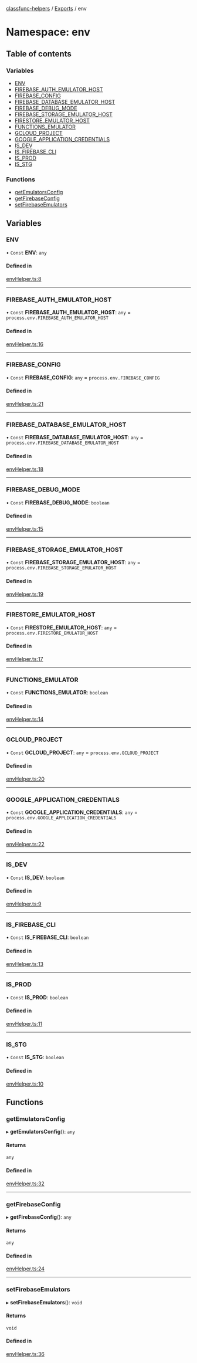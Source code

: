 [classfunc-helpers](../README.md) / [Exports](../modules.md) / env

# Namespace: env

## Table of contents

### Variables

- [ENV](env.md#env)
- [FIREBASE\_AUTH\_EMULATOR\_HOST](env.md#firebase_auth_emulator_host)
- [FIREBASE\_CONFIG](env.md#firebase_config)
- [FIREBASE\_DATABASE\_EMULATOR\_HOST](env.md#firebase_database_emulator_host)
- [FIREBASE\_DEBUG\_MODE](env.md#firebase_debug_mode)
- [FIREBASE\_STORAGE\_EMULATOR\_HOST](env.md#firebase_storage_emulator_host)
- [FIRESTORE\_EMULATOR\_HOST](env.md#firestore_emulator_host)
- [FUNCTIONS\_EMULATOR](env.md#functions_emulator)
- [GCLOUD\_PROJECT](env.md#gcloud_project)
- [GOOGLE\_APPLICATION\_CREDENTIALS](env.md#google_application_credentials)
- [IS\_DEV](env.md#is_dev)
- [IS\_FIREBASE\_CLI](env.md#is_firebase_cli)
- [IS\_PROD](env.md#is_prod)
- [IS\_STG](env.md#is_stg)

### Functions

- [getEmulatorsConfig](env.md#getemulatorsconfig)
- [getFirebaseConfig](env.md#getfirebaseconfig)
- [setFirebaseEmulators](env.md#setfirebaseemulators)

## Variables

### ENV

• `Const` **ENV**: `any`

#### Defined in

[envHelper.ts:8](https://github.com/ClassFunc/classfunc-helpers/blob/825e880/src/envHelper.ts#L8)

___

### FIREBASE\_AUTH\_EMULATOR\_HOST

• `Const` **FIREBASE\_AUTH\_EMULATOR\_HOST**: `any` = `process.env.FIREBASE_AUTH_EMULATOR_HOST`

#### Defined in

[envHelper.ts:16](https://github.com/ClassFunc/classfunc-helpers/blob/825e880/src/envHelper.ts#L16)

___

### FIREBASE\_CONFIG

• `Const` **FIREBASE\_CONFIG**: `any` = `process.env.FIREBASE_CONFIG`

#### Defined in

[envHelper.ts:21](https://github.com/ClassFunc/classfunc-helpers/blob/825e880/src/envHelper.ts#L21)

___

### FIREBASE\_DATABASE\_EMULATOR\_HOST

• `Const` **FIREBASE\_DATABASE\_EMULATOR\_HOST**: `any` = `process.env.FIREBASE_DATABASE_EMULATOR_HOST`

#### Defined in

[envHelper.ts:18](https://github.com/ClassFunc/classfunc-helpers/blob/825e880/src/envHelper.ts#L18)

___

### FIREBASE\_DEBUG\_MODE

• `Const` **FIREBASE\_DEBUG\_MODE**: `boolean`

#### Defined in

[envHelper.ts:15](https://github.com/ClassFunc/classfunc-helpers/blob/825e880/src/envHelper.ts#L15)

___

### FIREBASE\_STORAGE\_EMULATOR\_HOST

• `Const` **FIREBASE\_STORAGE\_EMULATOR\_HOST**: `any` = `process.env.FIREBASE_STORAGE_EMULATOR_HOST`

#### Defined in

[envHelper.ts:19](https://github.com/ClassFunc/classfunc-helpers/blob/825e880/src/envHelper.ts#L19)

___

### FIRESTORE\_EMULATOR\_HOST

• `Const` **FIRESTORE\_EMULATOR\_HOST**: `any` = `process.env.FIRESTORE_EMULATOR_HOST`

#### Defined in

[envHelper.ts:17](https://github.com/ClassFunc/classfunc-helpers/blob/825e880/src/envHelper.ts#L17)

___

### FUNCTIONS\_EMULATOR

• `Const` **FUNCTIONS\_EMULATOR**: `boolean`

#### Defined in

[envHelper.ts:14](https://github.com/ClassFunc/classfunc-helpers/blob/825e880/src/envHelper.ts#L14)

___

### GCLOUD\_PROJECT

• `Const` **GCLOUD\_PROJECT**: `any` = `process.env.GCLOUD_PROJECT`

#### Defined in

[envHelper.ts:20](https://github.com/ClassFunc/classfunc-helpers/blob/825e880/src/envHelper.ts#L20)

___

### GOOGLE\_APPLICATION\_CREDENTIALS

• `Const` **GOOGLE\_APPLICATION\_CREDENTIALS**: `any` = `process.env.GOOGLE_APPLICATION_CREDENTIALS`

#### Defined in

[envHelper.ts:22](https://github.com/ClassFunc/classfunc-helpers/blob/825e880/src/envHelper.ts#L22)

___

### IS\_DEV

• `Const` **IS\_DEV**: `boolean`

#### Defined in

[envHelper.ts:9](https://github.com/ClassFunc/classfunc-helpers/blob/825e880/src/envHelper.ts#L9)

___

### IS\_FIREBASE\_CLI

• `Const` **IS\_FIREBASE\_CLI**: `boolean`

#### Defined in

[envHelper.ts:13](https://github.com/ClassFunc/classfunc-helpers/blob/825e880/src/envHelper.ts#L13)

___

### IS\_PROD

• `Const` **IS\_PROD**: `boolean`

#### Defined in

[envHelper.ts:11](https://github.com/ClassFunc/classfunc-helpers/blob/825e880/src/envHelper.ts#L11)

___

### IS\_STG

• `Const` **IS\_STG**: `boolean`

#### Defined in

[envHelper.ts:10](https://github.com/ClassFunc/classfunc-helpers/blob/825e880/src/envHelper.ts#L10)

## Functions

### getEmulatorsConfig

▸ **getEmulatorsConfig**(): `any`

#### Returns

`any`

#### Defined in

[envHelper.ts:32](https://github.com/ClassFunc/classfunc-helpers/blob/825e880/src/envHelper.ts#L32)

___

### getFirebaseConfig

▸ **getFirebaseConfig**(): `any`

#### Returns

`any`

#### Defined in

[envHelper.ts:24](https://github.com/ClassFunc/classfunc-helpers/blob/825e880/src/envHelper.ts#L24)

___

### setFirebaseEmulators

▸ **setFirebaseEmulators**(): `void`

#### Returns

`void`

#### Defined in

[envHelper.ts:36](https://github.com/ClassFunc/classfunc-helpers/blob/825e880/src/envHelper.ts#L36)

